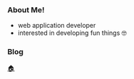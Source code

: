 
### About Me!

- web application developer
- interested in developing fun things 🤓


### Blog
[🏠](https://tnfhrnsss.github.io/)

